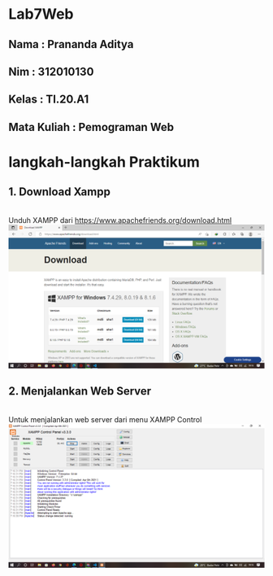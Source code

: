 # Lab7Web

## Nama : Prananda Aditya

## Nim : 312010130

## Kelas : TI.20.A1

## Mata Kuliah : Pemograman Web

# langkah-langkah Praktikum

## 1. Download Xampp

<br> Unduh XAMPP dari https://www.apachefriends.org/download.html
![p](Img/SS1.png)

## 2. Menjalankan Web Server

<br>Untuk menjalankan web server dari menu XAMPP Control
![p](Img/SS2.png)
